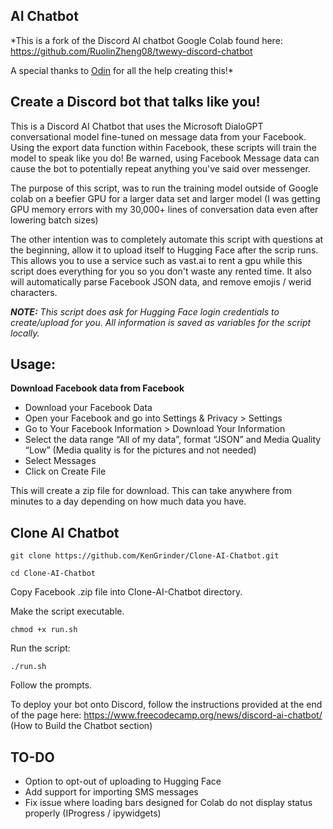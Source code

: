 

## AI Chatbot



*This is a fork of the Discord AI chatbot Google Colab found here:
https://github.com/RuolinZheng08/twewy-discord-chatbot

A special thanks to [Odin](https://github.com/odinmay) for all the help creating this!*







## Create a Discord bot that talks like you!



This is a Discord AI Chatbot that uses the Microsoft DialoGPT conversational model fine-tuned on message data from your Facebook.
Using the export data function within Facebook, these scripts will train the model to speak like you do!
Be warned, using Facebook Message data can cause the bot to potentially repeat anything you've said over messenger.


The purpose of this script, was to run the training model outside of Google colab on a beefier GPU for a larger data set and larger model (I was getting GPU memory errors with my 30,000+ lines of conversation data even after lowering batch sizes)

The other intention was to completely automate this script with questions at the beginning, allow it to upload itself to Hugging Face after the scrip runs. This allows you to use a service such as vast.ai to rent a gpu while this script does everything for you so you don't waste any rented time. It also will automatically parse Facebook JSON data, and remove emojis / werid characters.

***NOTE:** This script does ask for Hugging Face login credentials to create/upload for you. All information is saved as variables for the script locally.*




## Usage:

 **Download Facebook data from Facebook**

 - Download your Facebook Data
 - Open your Facebook and go into Settings & Privacy > Settings
 - Go to Your Facebook Information > Download Your Information
 - Select the data range “All of my data”, format “JSON” and Media
   Quality “Low” (Media quality is for the pictures and not needed)
 - Select Messages
 - Click on Create File

This will create a zip file for download. This can take anywhere from minutes to a day depending on how much data you have.


## Clone AI Chatbot

    git clone https://github.com/KenGrinder/Clone-AI-Chatbot.git

    cd Clone-AI-Chatbot

Copy Facebook .zip file into Clone-AI-Chatbot directory.

Make the script executable.

    chmod +x run.sh
    
Run the script:


    ./run.sh

Follow the prompts.


To deploy your bot onto Discord, follow the instructions provided at the end of the page here:
https://www.freecodecamp.org/news/discord-ai-chatbot/ (How to Build the Chatbot section)





## TO-DO

 - Option to opt-out of uploading to Hugging Face
 - Add support for importing SMS messages
 - Fix issue where loading bars designed for Colab do not display status properly (IProgress / ipywidgets)


